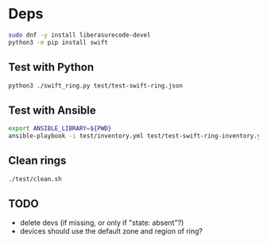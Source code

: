 # Deps

```bash
sudo dnf -y install liberasurecode-devel
python3 -m pip install swift
```

## Test with Python

```bash
python3 ./swift_ring.py test/test-swift-ring.json
```

## Test with Ansible

```bash
export ANSIBLE_LIBRARY=${PWD}
ansible-playbook -i test/inventory.yml test/test-swift-ring-inventory.yml
```
## Clean rings

```bash
./test/clean.sh
```

## TODO

- delete devs (if missing, or only if "state: absent"?)
- devices should use the default zone and region of ring?
